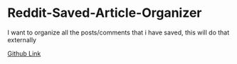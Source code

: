 # Reddit-Saved-Article-Organizer
I want to organize all the posts/comments that i have saved, this will do that externally

[Github Link](https://github.com/ExodosPavilion/Reddit-Saved-Article-Organizer)